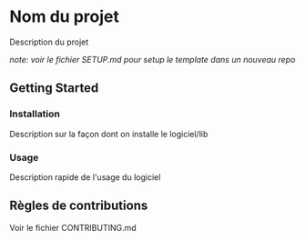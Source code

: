 # Nom du projet

Description du projet

_note: voir le fichier SETUP.md pour setup le template dans un nouveau repo_

## Getting Started

### Installation

Description sur la façon dont on installe le logiciel/lib

### Usage

Description rapide de l'usage du logiciel

## Règles de contributions

Voir le fichier CONTRIBUTING.md
